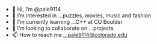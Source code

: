 - 👋 Hi, I’m @pale9114
- 👀 I’m interested in ...puzzles, movies, music and fashion
- 🌱 I’m currently learning ...C++ at CU Boulder
- 💞️ I’m looking to collaborate on ...projects
- 📫 How to reach me ...pale9114@colorado.edu

<!---
pale9114/pale9114 is a ✨ special ✨ repository because its `README.md` (this file) appears on your GitHub profile.
You can click the Preview link to take a look at your changes.
--->
